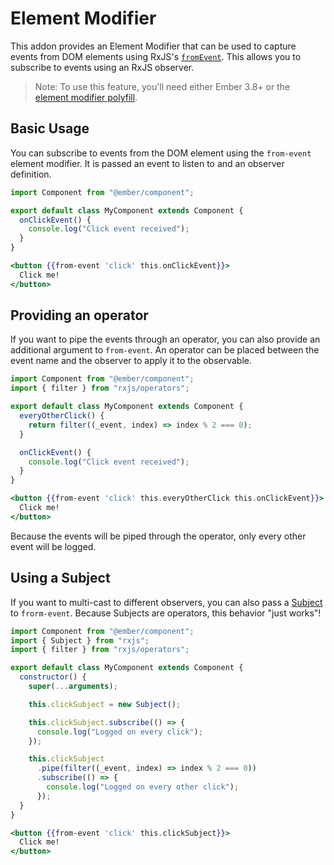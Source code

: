 # Element Modifier

This addon provides an Element Modifier that can be used to capture events from DOM elements using RxJS's [`fromEvent`][rxjs-from-event]. This allows you to subscribe to events using an RxJS observer.

> Note: To use this feature, you'll need either Ember 3.8+ or the [element modifier polyfill][polyfill].

## Basic Usage

You can subscribe to events from the DOM element using the `from-event` element modifier. It is passed an event to listen to and an observer definition.

```js
import Component from "@ember/component";

export default class MyComponent extends Component {
  onClickEvent() {
    console.log("Click event received");
  }
}
```

```hbs
<button {{from-event 'click' this.onClickEvent}}>
  Click me!
</button>
```

## Providing an operator

If you want to pipe the events through an operator, you can also provide an additional argument to `from-event`. An operator can be placed between the event name and the observer to apply it to the observable.

```js
import Component from "@ember/component";
import { filter } from "rxjs/operators";

export default class MyComponent extends Component {
  everyOtherClick() {
    return filter((_event, index) => index % 2 === 0);
  }

  onClickEvent() {
    console.log("Click event received");
  }
}
```

```hbs
<button {{from-event 'click' this.everyOtherClick this.onClickEvent}}>
  Click me!
</button>
```

Because the events will be piped through the operator, only every other event will be logged.

## Using a Subject

If you want to multi-cast to different observers, you can also pass a [Subject][rxjs-subject] to `frorm-event`. Because Subjects are operators, this behavior "just works"!

```js
import Component from "@ember/component";
import { Subject } from "rxjs";
import { filter } from "rxjs/operators";

export default class MyComponent extends Component {
  constructor() {
    super(...arguments);

    this.clickSubject = new Subject();

    this.clickSubject.subscribe(() => {
      console.log("Logged on every click");
    });

    this.clickSubject
      .pipe(filter((_event, index) => index % 2 === 0))
      .subscribe(() => {
        console.log("Logged on every other click");
      });
  }
}
```

```hbs
<button {{from-event 'click' this.clickSubject}}>
  Click me!
</button>
```

[rxjs-from-event]: https://rxjs.dev/api/index/function/fromEvent
[rxjs-subject]: https://rxjs.dev/guide/subject
[polyfill]: https://github.com/rwjblue/ember-modifier-manager-polyfill
